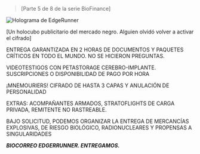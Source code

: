 >[Parte 5 de 8 de la serie BioFinance]

 ![Holograma de EdgeRunner](/resources/lore/edgerunner%20holo.png)

 [Un holocubo publicitario del mercado negro.  Alguien olvidó volver a activar el cifrado]

 ENTREGA GARANTIZADA EN 2 HORAS DE DOCUMENTOS Y PAQUETES CRÍTICOS EN TODO EL MUNDO.  NO SE HICIERON PREGUNTAS.

 VIDEOTESTIGOS CON PETASTORAGE CEREBRO-IMPLANTE.  SUSCRIPCIONES O DISPONIBILIDAD DE PAGO POR HORA

 ¡MNEMOURIERS!  CIFRADO DE HASTA 3 CAPAS Y ANULACIÓN DE PERSONALIDAD

 EXTRAS: ACOMPAÑANTES ARMADOS, STRATOFLIGHTS DE CARGA PRIVADA, REMITENTE NO RASTREABLE.

 BAJO SOLICITUD, PODEMOS ORGANIZAR LA ENTREGA DE MERCANCÍAS EXPLOSIVAS, DE RIESGO BIOLÓGICO, RADIONUCLEARES Y PROPENSAS A SINGULARIDADES

 ***BIOCORREO EDGERRUNNER.  ENTREGAMOS.***

